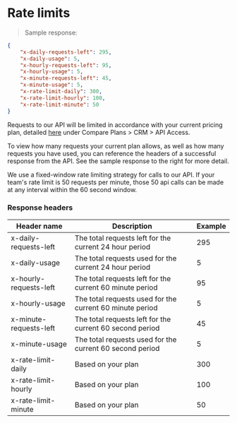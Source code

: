 # Rate limits

> Sample response:

```json
{
    "x-daily-requests-left": 295,
    "x-daily-usage": 5,
    "x-hourly-requests-left": 95,
    "x-hourly-usage": 5,
    "x-minute-requests-left": 45,
    "x-minute-usage": 5,
    "x-rate-limit-daily": 300,
    "x-rate-limit-hourly": 100,
    "x-rate-limit-minute": 50
}
```

Requests to our API will be limited in accordance with your current pricing plan, detailed [here](https://www.apollo.io/pricing/#compare-plans) under Compare Plans > CRM > API Access.

To view how many requests your current plan allows, as well as how many requests you have used, you can reference the headers of a successful response from the API. See the sample response to the right for more detail.

<aside class="notice">
We use a fixed-window rate limiting strategy for calls to our API. If your team's rate limit is 50 requests per minute, those 50 api calls can be made at any interval within the 60 second window.
</aside>

### Response headers

Header name | Description | Example
----------- | ----------- | -----------
x-daily-requests-left | The total requests left for the current 24 hour period |  295
x-daily-usage | The total requests used for the current 24 hour period | 5
x-hourly-requests-left | The total requests left for the current 60 minute period | 95
x-hourly-usage | The total requests used for the current 60 minute period | 5
x-minute-requests-left | The total requests left for the current 60 second period | 45
x-minute-usage | The total requests used for the current 60 second period | 5
x-rate-limit-daily | Based on your plan | 300
x-rate-limit-hourly | Based on your plan | 100
x-rate-limit-minute | Based on your plan | 50